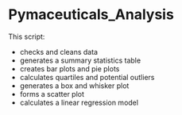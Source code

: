 # Pymaceuticals_Analysis

This script:
- checks and cleans data
- generates a summary statistics table
- creates bar plots and pie plots
- calculates quartiles and potential outliers
- generates a box and whisker plot
- forms a scatter plot 
- calculates a linear regression model
